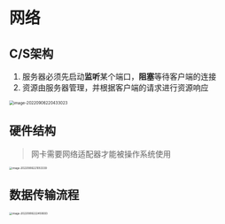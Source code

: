 # 网络

## C/S架构

1. 服务器必须先启动**监听**某个端口，**阻塞**等待客户端的连接
2. 资源由服务器管理，并根据客户端的请求进行资源响应

<img src="https://vip2.loli.io/2022/09/06/DKVBlChEZLiu7Ix.png" alt="image-20220906220433023" style="zoom:50%;" />

## 硬件结构

> 网卡需要网络适配器才能被操作系统使用

<img src="https://vip2.loli.io/2022/09/06/Kr6lfmuv5tMjnJV.png" alt="image-20220906221053339" style="zoom: 33%;" />

## 数据传输流程

<img src="C:\Users\admin\AppData\Roaming\Typora\typora-user-images\image-20220906222450693.png" alt="image-20220906222450693" style="zoom:33%;" />

